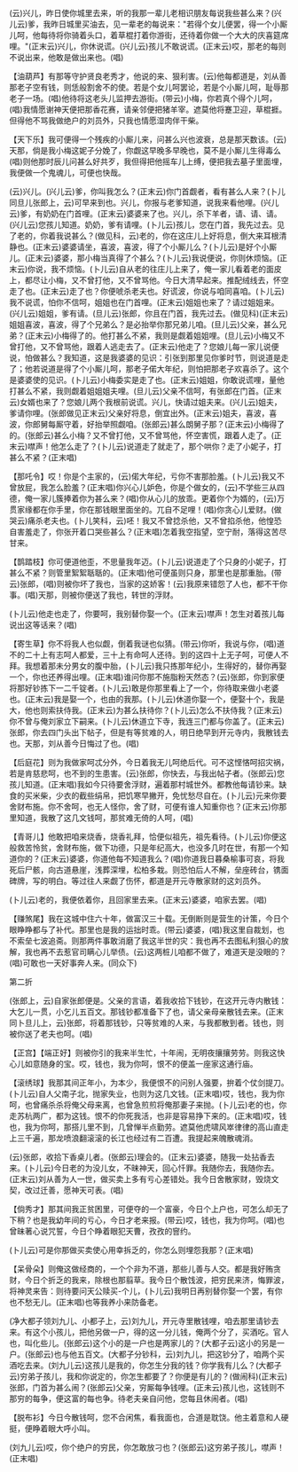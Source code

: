 <!-- { "loadSidebar": true } -->
(云)兴儿，昨日使你城里去来，听的我那一辈儿老相识朋友每说我些甚么来？(兴儿云)爹，我昨日城里买油去，见一辈老的每说来："若得个女儿便罢，得一个小厮儿呵，他每待将你骑着头口，着草棍打着你游街，还待着你做一个大大的庆喜筵席哩。"(正末云)兴儿，你休说谎。(兴儿云)孩儿不敢说谎。(正末云)哎，那老的每则不说出来，他敢是做出来也。(唱)

【油葫芦】有那等守护贤良老秀才，他说的来、狠利害。(云)他每都道是，刘从善那老子空有钱，则恁般割舍不的使。若是个女儿呵罢论，若是个小厮儿呵，耻辱那老子一场。(唱)他待将这老头儿监押去游街。(带云)小梅，你若真个得个儿呵，(唱)我情愿谢神天便把那香花赛，请亲邻便把猪羊宰。遮莫他将蹇卫迎，草棍捱。但得他不骂我做绝户的刘员外，只我也情愿湿肉伴干柴。

【天下乐】我可便得一个残疾的小厮儿来，问甚么兴也波衰，总是那天数该。(云)天那，倘是我小梅这妮子分娩了，你觑这早晚多早晚也，莫不是小厮儿生得毒么(唱)则他那时辰儿问甚么好共歹，我但得把他摇车儿上缚，便把我去墓子里面埋，我便做一个鬼魂儿，可便也快哉。

(云)兴儿。(兴儿云)爹，你叫我怎么？(正末云)你门首觑者，看有甚么人来？(卜儿同旦儿张郎上，云)可早来到也。兴儿，你报与老爹知道，说我来看他哩。(兴儿云)爹，有奶奶在门首哩。(正末云)婆婆来了也。兴儿，杀下羊者，请、请、请。(兴儿云)您孩儿知道。奶奶，爹有请哩。(卜儿云)孩儿，您在门首，我先过去。见了老的，你着我说甚么？(做见科，云)老的，你在这庄儿上好将息，倒大来耳根清静也。(正末云)婆婆请坐，喜波，喜波，得了个小厮儿么？(卜儿云)是好个小厮儿。(正末云)婆婆，那小梅当真得了个甚么？(卜儿云)我说便说，你则休烦恼。(正末云)你说，我不烦恼。(卜儿云)自从老的往庄儿上来了，俺一家儿看着老的面皮上，都尽让小梅，又不曾打他，又不曾骂他。今日大清早起来。推配绒线去，怀空走了也。(正末云)走了也？你便唬杀老夫也。好谎波，你说与咱同喜咱。(卜儿云)我不说谎，怕你不信呵，姐姐也在门首哩。(正末云)姐姐也来了？请过姐姐来。(兴儿云)姐姐，爹有请。(旦儿云)张郎，你且在门首，我先过去。(做见科)(正末云)姐姐喜波，喜波，得了个兄弟么？是必抬举你那兄弟儿咱。(旦儿云)父亲，甚么兄弟？(正末云)小梅得了的。他打甚么不紧，我则是觑着姐姐哩。(旦儿云)小梅又不曾打他，又不曾骂他，跟着人逃走去了。(正末云)他走了？您娘儿每一家儿说便说，怕做甚么？我知道，这是我婆婆的见识：引张到那里见你爹时节，则说道是走了；他若说道是得了个小厮儿呵，那老子偌大年纪，则怕把那老子欢喜杀了。这个是婆婆使的见识。(卜儿云)小梅委实是走了也。(正末云)姐姐，你敢说谎哩，量他打甚么不紧，我则觑着姐姐姐夫哩。(旦儿云)父亲不信呵，有张郎在门首。(正末云)女婿也来了？您娘儿两个我根前说谎。兴儿，快请过姐夫来。(兴儿云)姐夫，爹请你哩。(张郎做见正末云)父亲好将息，倒宜出外。(正末云)姐夫，喜波，喜波，你郎舅每厮守着，好抬举照觑咱。(张郎云)甚么朗舅子那？(正末云)小梅得了的。(张郎云)甚么小梅？又不曾打他，又不曾骂他，怀空害慌，跟着人走了。(正末云)噤声！他怎么走了？(卜儿云)说道走了就走了，那个哄你？走了小妮子，打甚么不紧？(正末唱)

【那吒令】哎！你是个主家的，(云)偌大年纪，亏你不害那脸羞。(卜儿云)我又不曾放屁，我怎么脸羞？(正末唱)你兴心儿妒色，你是个做女的，(云)不学些三从四德，俺一家儿簇捧着你为甚么来？(唱)你从心儿的放乖。更着你个为婿的，(云)万贯家缘都在你手里，你在那钱眼里面坐的。兀自不足哩！(唱)你贪心儿爱财。(做哭云)痛杀老夫也。(卜儿笑科，云)呸！我又不曾捻杀他，又不曾掐杀他，他惶恐自害羞走了，你张开着口哭些甚么？(正末唱)怎着我空指望，空宁耐，落得这苦尽甘来。

【鹊踏枝】你可便道他歪，不思量我年迈。(卜儿云)说道走了个只身的小妮子，打甚么不紧？则管里絮絮聒聒的。(正末唱)他可便虽则只身，那里也是那重胎。(带云)张郎，(唱)则被你坏了我也，当家的这娇客！(云)我原来错怨了人也，都不干你事。(唱)天那，则被你便送了我也，转世的浮财。

(卜儿云)他走也走了，你要呵，我别替你娶一个。(正末云)噤声！怎生对着孩儿每说出这等话来？(唱)

【寄生草】你不将我人也似觑，倒着我谜也似猜。(带云)你听，我说与你，(唱)道不的二十上有志呵人都爱，三十上有命呵人还待。到的这四十上无子呵，可便人不拜。我想着那未分男女的腹中胎，(卜儿云)我只拣那年纪小，生得好的，替你再娶一个，你也还养得出哩。(正末唱)谁问你那不施脂粉天然态？(云)张郎，你到家便将那好钞拣下一二千锭者。(卜儿云)敢是你那里看上了一个，你待取来做小老婆也。(正末云)我是娶一个，也由的我那。(卜儿云)休道你娶一个，便娶十个，我是大，他也则索扶侍我。(正末云)为甚么扶待你？(卜儿云)怎么不扶侍我？(正末云)你不曾与俺刘家立下嗣来。(卜儿云)休道立下寺，我连三门都与你盖了。(正末云)张郎，你去四门头出下帖子，但是有等贫难的人，明日绝早到开元寺内，我散钱去也。天那，刘从善今日悔过了也。(唱)

【后庭花】则为我做家呵忒分外，今日着我无儿呵绝后代。可不这悭悋呵招灾祸，若是肯慈悲呵，也不到的生患害。(云)张郎，你快去，与我出帖子者。(张郎云)您孩儿知道。(正末唱)我如今只待要舍浮财，遍着那村城世外。都教他每请钞来。缺食的买米柴，少衣的截些绢帛，把饥寒早撇开，免忧愁尽自在。(卜儿云)元来你要舍财布施。你不舍呵，也无人怪你，舍了财，可便有谁人知重你也？(正末云)你那里知道，我散了这几文钱呵，那贫难无倚的人呵，(唱)

【青哥儿】他敢把咱来烧香，烧香礼拜，恰便似祖先，祖先看待。(卜儿云)你便这般救苦怜贫，舍财布施，做下功德，只是年纪高大，也没多几时在世，有那一个知道你的？(正末云)婆婆，你道他每不知道我么？(唱)你道我日暮桑榆事可哀，将我死后尸骸，向古道悬崖，浅葬深埋，松柏多栽。则恐怕后人不解，垒座砖台，镌面碑牌，写的明白。等过往人来觑了伤怀，都道是开元寺散家财的这刘员外。

(卜儿云)老的，我便依着你，且回家里去来。(正末云)婆婆，咱家去罢。(唱)

【赚煞尾】我在这城中住六十年，做富汉三十载。无倒断则是营生的计策，今日个眼睁睁都与了补代。那里也是我的运拙时乖。(带云)婆婆，(唱)我这里自裁划，也不索垒七波追斋。则那两件事敢消磨了我这半世的灾：我也再不去图私利狠心的放解，我也再不去惹官司瞒心儿举债。(云)这两桩儿咱都不做了，难道天是没眼的？(唱)可敢也一天好事奔人来。(同众下)

第二折

(张郎上，云)自家张郎便是。父亲的言语，着我收拾下钱钞，在这开元寺内散钱：大乞儿一贯，小乞儿五百文。那钱钞都准备下了也，请父亲母亲散钱去来。(正末同卜旦儿上，云)张郎，将着那钱钞，只等贫难的人来，与我都散到者。钱也，则被你送了老夫也呵。(唱)

【正宫】【端正好】则被你引的我来半生忙，十年闹，无明夜攘攘劳劳。则我这快心儿如意随身的宝。哎，钱也，我为你呵，恨不的便盖一座家这通行庙。

【滚绣球】我那其间正年小，为本少，我便恨不的问别人强要，拚着个仗剑提刀。(卜儿云)自人父南子北，抛家失业，也则为这几文钱。(正末唱)哎，钱也，我为你呵，也曾痛杀杀将俺父母来离，也曾急煎煎将俺那妻子来抛。(卜儿云)老的也，你走苏杭两广，都为这钱。恨不的你死我活，也非是容易挣下来的。(正末唱)哎，钱也，我为你呵，那搭儿里不到，几曾惮半点勤劳。遮莫他虎啸风崒律律的高山直走上三千遍，那龙喷浪翻滚滚的长江也经过有二百遭。我提起来魄散魂消。

(云)张郎，收拾下香桌儿者。(张郎云)理会的。(正末云)婆婆，随我一处拈香去来。(卜儿云)今日老的为没儿女，不昧神天，回心忏罪。我随你去，我随你去。(正末云)刘从善为人一世，做买卖上多有亏心差错处。我今日舍散家财，毁烧文契，改过迁善，愿神天可表。(唱)

【倘秀才】那其间我正贫困里，可便夺的一个富豪，今日个上户也，可怎么却无了下稍？也是我幼年间的亏心，今日才老来报。(带云)哎，钱也，我为你呵。(唱)也曾昧著心说咒誓，今日个睁着眼犯天曹，孜孜的窨约。

(卜儿云)可是你那做买卖使心用幸拆乏的，你怎么则埋怨我那？(正末唱)

【呆骨朵】则俺这做经商的，一个个非为不道，那些儿善与人交。都是我好贿贪财，今日个折乏的我来，除根也那翦草。我今日个散饯波，把穷民来济，悔罪波，将神灵来告：则待要问天公赎买-个儿，(卜儿云)我明日再别替你娶一个罢，有你也不愁无儿。(正末唱)也等我养小来防备老。

(净大都子领刘九儿、小都子上，云)刘九儿，开元寺里散钱哩，咱去那里请钞去来。有这个小孩儿，把他另做一户，得的这一分儿钱，俺两个分了，买酒吃。官人也，叫化些儿。(张郎云)这个小的是一户也是两家儿的？(大都子云)这小的另是一户。(张郎云)也与他五百文。(大都子分钞科，云)刘九儿，把这钞分了，咱两个买酒吃去来。(刘九儿云)这孩儿是我的，你怎生分我的钱？你学我有儿么？(大都子云)穷弟子孩儿，我和你说定的，你怎生都要了？你便是有儿的？(做闹科)(正末云)张郎，门首为甚么闹？(张郎云)父亲，穷厮每争钱哩。(正未云)孩儿也，这钱则不那穷的每争，便这富的每也争。待老夫亲自问他，您每且休闹者。(唱)

【脱布衫】今日今散钱呵，您不合闲焦，看我面也，合道是耽饶。他主着意和人硬挺，便睁着眼大呼小叫。

(刘九儿云)哎，你个绝户的穷民，你怎敢放刁也？(张郎云)这穷弟子孩儿，噤声！(正末唱)

